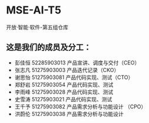 # MSE-AI-T5
开放·智能·软件-第五组仓库

## 这是我们的成员及分工：
- 彭佳恒 52285903013 产品宣讲、调度与交付（CEO）
- 张志凡 51275903003 产品迭代记录（CKO）
- 谢思怡 51275903081 产品代码实现、测试（CTO）
- 郑舒岩 51275903054 产品代码实现、测试
- 李雨峰 51275903028 产品代码实现、测试
- 史雪涛 51275903021 产品代码实现、测试
- 王千予 51275903082 产品需求分析与功能设计 （CPO）
- 洪蔚伦 51275903038 产品需求分析与功能设计


